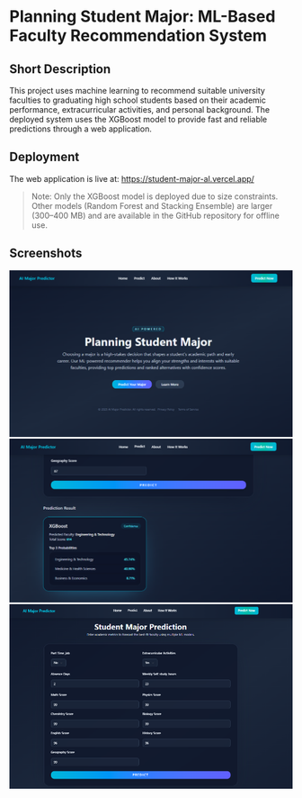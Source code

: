 # Planning Student Major: ML-Based Faculty Recommendation System

## Short Description
This project uses machine learning to recommend suitable university faculties to graduating high school students based on their academic performance, extracurricular activities, and personal background. The deployed system uses the XGBoost model to provide fast and reliable predictions through a web application.

## Deployment
The web application is live at: https://student-major-al.vercel.app/
> Note: Only the XGBoost model is deployed due to size constraints. Other models (Random Forest and Stacking Ensemble) are larger (300–400 MB) and are available in the GitHub repository for offline use.

## Screenshots
<img src="screenshots/Home.png" alt="Home dashboard" />

<img src="screenshots/predict.png" alt="Prediction form" />

<img src="screenshots/prediction.png" alt="Prediction results" />